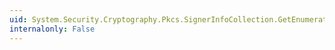 ```yaml
---
uid: System.Security.Cryptography.Pkcs.SignerInfoCollection.GetEnumerator
internalonly: False
---
```

